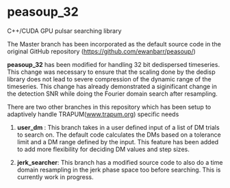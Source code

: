 peasoup_32
==========

C++/CUDA GPU pulsar searching library 

The Master branch has been incorporated as the default source code in the original GitHub repository  (https://github.com/ewanbarr/peasoup/)

**peasoup_32** has been modified for handling 32 bit dedispersed timeseries. This change was necessary to ensure that the scaling done by the dedisp library does not lead to severe compression of the dynamic range of the timeseries. This change has already demonstrated a siginificant change in the detection SNR while doing the Fourier domain search after resampling.


There are two other branches in this repository which has been setup to adaptively handle TRAPUM(www.trapum.org) specific needs

1. **user_dm** : This branch takes in a user defined input of a list of DM trials to search on. The default code calculates the DMs based on a tolerance limit and a DM range defined by the input. This feature has been added to add more flexibility for deciding DM values and step sizes. 

2. **jerk_searcher**: This branch has a modified source code to also do a time domain resampling in the jerk phase space too before searching. This is currently work in progress. 

